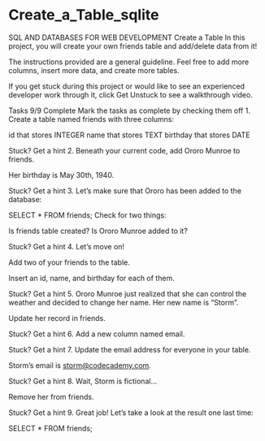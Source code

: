 # Create_a_Table_sqlite
SQL AND DATABASES FOR WEB DEVELOPMENT
Create a Table
In this project, you will create your own friends table and add/delete data from it!

The instructions provided are a general guideline. Feel free to add more columns, insert more data, and create more tables.

If you get stuck during this project or would like to see an experienced developer work through it, click Get Unstuck to see a walkthrough video.

Tasks
9/9 Complete
Mark the tasks as complete by checking them off
1.
Create a table named friends with three columns:

id that stores INTEGER
name that stores TEXT
birthday that stores DATE

Stuck? Get a hint
2.
Beneath your current code, add Ororo Munroe to friends.

Her birthday is May 30th, 1940.


Stuck? Get a hint
3.
Let’s make sure that Ororo has been added to the database:

SELECT * 
FROM friends;
Check for two things:

Is friends table created?
Is Ororo Munroe added to it?

Stuck? Get a hint
4.
Let’s move on!

Add two of your friends to the table.

Insert an id, name, and birthday for each of them.


Stuck? Get a hint
5.
Ororo Munroe just realized that she can control the weather and decided to change her name. Her new name is “Storm”.

Update her record in friends.


Stuck? Get a hint
6.
Add a new column named email.


Stuck? Get a hint
7.
Update the email address for everyone in your table.

Storm’s email is storm@codecademy.com.


Stuck? Get a hint
8.
Wait, Storm is fictional…

Remove her from friends.


Stuck? Get a hint
9.
Great job! Let’s take a look at the result one last time:

SELECT * 
FROM friends;

